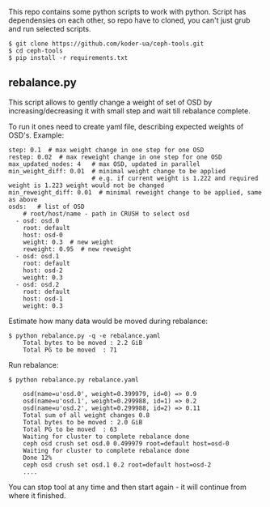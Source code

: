 This repo contains some python scripts to work with python.
Script has dependensies on each other, so repo have to cloned,
you can't just grub and run selected scripts.

    $ git clone https://github.com/koder-ua/ceph-tools.git
    $ cd ceph-tools
    $ pip install -r requirements.txt

rebalance.py
------------
    
This script allows to gently change a weight of set of OSD by increasing/decreasing it with small step
and wait till rebalance complete.

To run it ones need to create yaml file, describing expected weights of OSD's.
Example:

    step: 0.1  # max weight change in one step for one OSD
    restep: 0.02  # max reweight change in one step for one OSD
    max_updated_nodes: 4   # max OSD, updated in parallel
    min_weight_diff: 0.01  # minimal weight change to be applied
                           # e.g. if current weight is 1.222 and required weight is 1.223 weight would not be changed
    min_reweight_diff: 0.01  # minimal reweight change to be applied, same as above
    osds:   # list of OSD
        # root/host/name - path in CRUSH to select osd
      - osd: osd.0
        root: default 
        host: osd-0
        weight: 0.3  # new weight
        reweight: 0.95  # new reweight
      - osd: osd.1
        root: default
        host: osd-2
        weight: 0.3
      - osd: osd.2
        root: default
        host: osd-1
        weight: 0.3

Estimate how many data would be moved during rebalance:

    $ python rebalance.py -q -e rebalance.yaml
        Total bytes to be moved : 2.2 GiB
        Total PG to be moved  : 71

Run rebalance:
    
    $ python rebalance.py rebalance.yaml 
        
        osd(name=u'osd.0', weight=0.399979, id=0) => 0.9
        osd(name=u'osd.1', weight=0.299988, id=1) => 0.2
        osd(name=u'osd.2', weight=0.299988, id=2) => 0.11
        Total sum of all weight changes 0.8
        Total bytes to be moved : 2.0 GiB
        Total PG to be moved  : 63
        Waiting for cluster to complete rebalance done
        ceph osd crush set osd.0 0.499979 root=default host=osd-0
        Waiting for cluster to complete rebalance done
        Done 12%
        ceph osd crush set osd.1 0.2 root=default host=osd-2
        ....

You can stop tool at any time and then start again - it will continue
from where it finished.
    